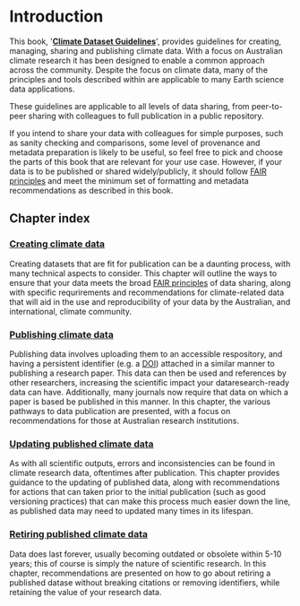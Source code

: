 # Introduction

This book, '**[Climate Dataset Guidelines](https://acdguide.github.io/Governance/)**', provides guidelines for creating, managing, sharing and publishing climate data. With a focus on Australian climate research it has been designed to enable a common approach across the community. Despite the focus on climate data, many of the principles and tools described within are applicable to many Earth science data applications.

These guidelines are applicable to all levels of data sharing, from peer-to-peer sharing with colleagues to full publication in a public repository. 

If you intend to share your data with colleagues for simple purposes, such as sanity checking and comparisons, some level of provenance and metadata preparation is likely to be useful, so feel free to pick and choose the parts of this book that are relevant for your use case. However, if your data is to be published or shared widely/publicly, it should follow [FAIR principles](concepts/fairer-principles.md)  and meet the minimum set of formatting and metadata recommendations as described in this book.


## Chapter index

### **[Creating climate data](create/create-intro.md)**
Creating datasets that are fit for publication can be a daunting process, with many technical aspects to consider. This chapter will outline the ways to ensure that your data meets the broad [FAIR principles](concepts/fairer-principles.md) of data sharing, along with specific requrirements and recommendations for climate-related data that will aid in the use and reproducibility of your data by the Australian, and international, climate community.

### **[Publishing climate data](publish/publish-intro.md)**
Publishing data involves uploading them to an accessible respository, and having a persistent identifier (e.g. a [DOI](https://www.doi.org/)) attached in a similar manner to publishing a research paper. This data can then be used and references by other researchers, increasing the scientific impact your dataresearch-ready data can have. Additionally, many journals now require that data on which a paper is based be published in this manner. In this chapter, the various pathways to data publication are presented, with a focus on recommendations for those at Australian research institutions.

### **[Updating published climate data](update/update-intro.md)**
As with all scientific outputs, errors and inconsistencies can be found in climate research data, oftentimes after publication. This chapter provides guidance to the updating of published data, along with recommendations for actions that can taken prior to the initial publication (such as good versioning practices) that can make this process much easier down the line, as published data may need to updated many times in its lifespan.


### **[Retiring published climate data](retire/retire-intro.md)**
Data does last forever, usually becoming outdated or obsolete within 5-10 years; this of course is simply the nature of scientific research. In this chapter, recommendations are presented on how to go about retiring a published datase without breaking citations or removing identifiers, while retaining the value of your research data. 

